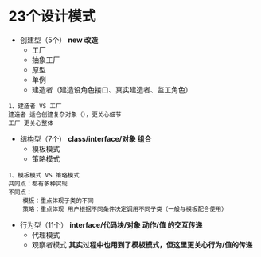 # 23个设计模式
* 创建型（5个） **new 改造**
    * 工厂
    * 抽象工厂
    * 原型
    * 单例
    * 建造者（建造设角色接口、真实建造者、监工角色）
```
1、建造者 VS 工厂
建造者 适合创建复杂对象（），更关心细节
工厂 更关心整体
```
* 结构型（7个） **class/interface/对象 组合**
    * 模板模式
    * 策略模式
```
1、模板模式 VS 策略模式
共同点：都有多种实现
不同点：
    模板：重点体现子类的不同
    策略：重点体现 用户根据不同条件决定调用不同子类（一般与模板配合使用）
```

* 行为型（11个） **interface/代码块/对象 动作/值 的交互传递**
    * 代理模式
    * 观察者模式 **其实过程中也用到了模板模式，但这里更关心行为/值的传递**